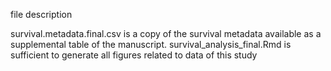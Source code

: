 file description

survival.metadata.final.csv is a copy of the survival metadata available as a supplemental table of the manuscript.
survival_analysis_final.Rmd is sufficient to generate all figures related to data of this study
